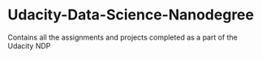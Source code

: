 # Udacity-Data-Science-Nanodegree
Contains all the assignments and projects completed as a part of the Udacity NDP
